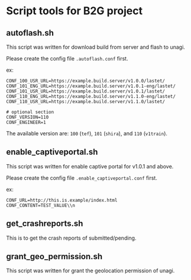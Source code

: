 # Script tools for B2G project

## autoflash.sh

This script was written for download build from server and flash to unagi.

Please create the config file `.autoflash.conf` first.

ex:
```
CONF_100_USR_URL=https://example.build.server/v1.0.0/lastet/
CONF_101_ENG_URL=https://example.build.server/v1.0.1-eng/lastet/
CONF_101_USR_URL=https://example.build.server/v1.0.1/lastet/
CONF_110_ENG_URL=https://example.build.server/v1.1.0-eng/lastet/
CONF_110_USR_URL=https://example.build.server/v1.1.0/lastet/

# optional section
CONF_VERSION=110
CONF_ENGINEER=1
```
The available version are:
`100` (`tef`), `101` (`shira`), and `110` (`v1train`).

## enable_captiveportal.sh

This script was written for enable captive portal for v1.0.1 and above.

Please create the config file `.enable_captiveportal.conf` first.

ex:
```
CONF_URL=http://this.is.example/index.html
CONF_CONTENT=TEST_VALUE\\n
```

## get_crashreports.sh

This is to get the crash reports of submitted/pending.

## grant_geo_permission.sh

This script was written for grant the geolocation permission of unagi.
